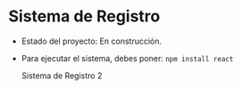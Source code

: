 <h1>Sistema de Registro</h1>

- Estado del proyecto: En construcción.

- Para ejecutar el sistema, debes poner:
  ```npm install react```

  Sistema de Registro 2
